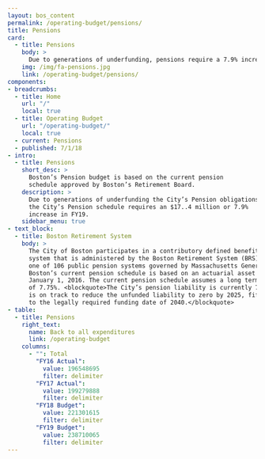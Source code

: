 ```yaml
---
layout: bos_content
permalink: /operating-budget/pensions/
title: Pensions
card:
  - title: Pensions
    body: >
      Due to generations of underfunding, pensions require a 7.9% increase.
    img: /img/fa-pensions.jpg
    link: /operating-budget/pensions/
components:
- breadcrumbs:
  - title: Home
    url: "/"
    local: true
  - title: Operating Budget
    url: "/operating-budget/"
    local: true
  - current: Pensions
  - published: 7/1/18
- intro:
  - title: Pensions
    short_desc: >
      Boston’s Pension budget is based on the current pension 
      schedule approved by Boston’s Retirement Board. 
    description: >
      Due to generations of underfunding the City’s Pension obligations, 
      the City’s Pension schedule requires an $17..4 million or 7.9% 
      increase in FY19.
    sidebar_menu: true
- text_block:
  - title: Boston Retirement System
    body: >
      The City of Boston participates in a contributory defined benefit retirement 
      system that is administered by the Boston Retirement System (BRS). BRS is 
      one of 106 public pension systems governed by Massachusetts General Law Chapter 32. 
      Boston’s current pension schedule is based on an actuarial asset valuation as of 
      January 1, 2016. The current pension schedule assumes a long term rate of return 
      of 7.75%. <blockquote>The City’s pension liability is currently 74.96% funded and 
      is on track to reduce the unfunded liability to zero by 2025, fifteen years prior 
      to the legally required funding date of 2040.</blockquote>
- table:
  - title: Pensions
    right_text:
      name: Back to all expenditures
      link: /operating-budget
    columns:
      - "": Total
        "FY16 Actual": 
          value: 196548695
          filter: delimiter
        "FY17 Actual": 
          value: 199279888
          filter: delimiter
        "FY18 Budget": 
          value: 221301615
          filter: delimiter
        "FY19 Budget": 
          value: 238710065
          filter: delimiter
---
```

